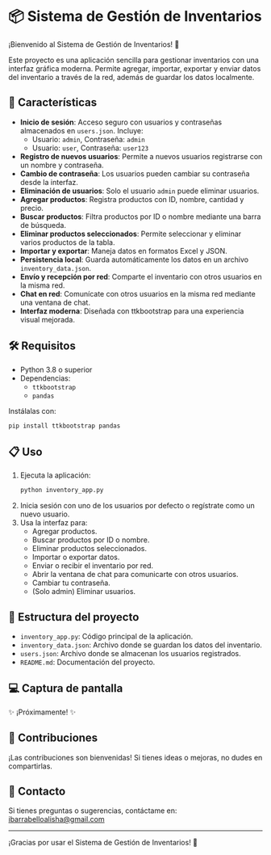 # 📦 Sistema de Gestión de Inventarios

¡Bienvenido al Sistema de Gestión de Inventarios! 🎉

Este proyecto es una aplicación sencilla para gestionar inventarios con una interfaz gráfica moderna. Permite agregar, importar, exportar y enviar datos del inventario a través de la red, además de guardar los datos localmente.

## 🚀 Características

- **Inicio de sesión**: Acceso seguro con usuarios y contraseñas almacenados en `users.json`. Incluye:
  - Usuario: `admin`, Contraseña: `admin`
  - Usuario: `user`, Contraseña: `user123`
- **Registro de nuevos usuarios**: Permite a nuevos usuarios registrarse con un nombre y contraseña.
- **Cambio de contraseña**: Los usuarios pueden cambiar su contraseña desde la interfaz.
- **Eliminación de usuarios**: Solo el usuario `admin` puede eliminar usuarios.
- **Agregar productos**: Registra productos con ID, nombre, cantidad y precio.
- **Buscar productos**: Filtra productos por ID o nombre mediante una barra de búsqueda.
- **Eliminar productos seleccionados**: Permite seleccionar y eliminar varios productos de la tabla.
- **Importar y exportar**: Maneja datos en formatos Excel y JSON.
- **Persistencia local**: Guarda automáticamente los datos en un archivo `inventory_data.json`.
- **Envío y recepción por red**: Comparte el inventario con otros usuarios en la misma red.
- **Chat en red**: Comunícate con otros usuarios en la misma red mediante una ventana de chat.
- **Interfaz moderna**: Diseñada con ttkbootstrap para una experiencia visual mejorada.

## 🛠️ Requisitos

- Python 3.8 o superior
- Dependencias:
  - `ttkbootstrap`
  - `pandas`

Instálalas con:
```bash
pip install ttkbootstrap pandas
```

## 📋 Uso

1. Ejecuta la aplicación:
   ```bash
   python inventory_app.py
   ```
2. Inicia sesión con uno de los usuarios por defecto o regístrate como un nuevo usuario.
3. Usa la interfaz para:
   - Agregar productos.
   - Buscar productos por ID o nombre.
   - Eliminar productos seleccionados.
   - Importar o exportar datos.
   - Enviar o recibir el inventario por red.
   - Abrir la ventana de chat para comunicarte con otros usuarios.
   - Cambiar tu contraseña.
   - (Solo admin) Eliminar usuarios.

## 📂 Estructura del proyecto

- `inventory_app.py`: Código principal de la aplicación.
- `inventory_data.json`: Archivo donde se guardan los datos del inventario.
- `users.json`: Archivo donde se almacenan los usuarios registrados.
- `README.md`: Documentación del proyecto.

## 💻 Captura de pantalla

✨ ¡Próximamente! ✨

## 🤝 Contribuciones

¡Las contribuciones son bienvenidas! Si tienes ideas o mejoras, no dudes en compartirlas.

## 📧 Contacto

Si tienes preguntas o sugerencias, contáctame en: [ibarrabelloalisha@gmail.com](mailto:ibarrabelloalisha@gmail.com)

---

¡Gracias por usar el Sistema de Gestión de Inventarios! 🎊